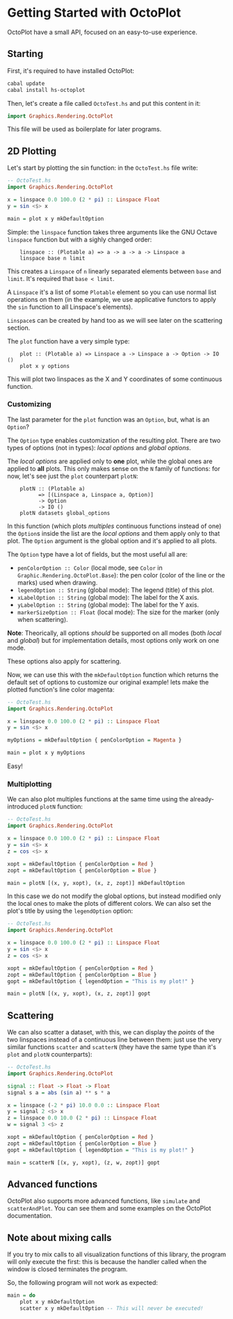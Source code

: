 # Getting Started with OctoPlot #

OctoPlot have a small API, focused on an easy-to-use experience.

## Starting ##

First, it's required to have installed OctoPlot:

```sh
cabal update
cabal install hs-octoplot
```

Then, let's create a file called `OctoTest.hs` and put this content in it:

```haskell
import Graphics.Rendering.OctoPlot
```

This file will be used as boilerplate for later programs.

## 2D Plotting ##

Let's start by plotting the sin function: in the `OctoTest.hs` file write:

```haskell
-- OctoTest.hs
import Graphics.Rendering.OctoPlot

x = linspace 0.0 100.0 (2 * pi) :: Linspace Float
y = sin <$> x

main = plot x y mkDefaultOption
```

Simple: the `linspace` function takes three arguments like the GNU Octave
`linspace` function but with a sighly changed order:

        linspace :: (Plotable a) => a -> a -> a -> Linspace a
        linspace base n limit

This creates a `Linspace` of `n` linearly separated elements between `base`
and `limit`. It's required that `base < limit`.

A `Linspace` it's a list of some `Plotable` element so you can use normal
list operations on them (in the example, we use applicative functors to apply
the `sin` function to all Linspace's elements).

`Linspace`s can be created by hand too as we will see later on the scattering
section.

The `plot` function have a very simple type:

        plot :: (Plotable a) => Linspace a -> Linspace a -> Option -> IO ()
        plot x y options

This will plot two linspaces as the X and Y coordinates of some continuous
function.

### Customizing ###

The last parameter for the `plot` function was an `Option`, but, what is an
`Option`?

The `Option` type enables customization of the resulting plot. There are
two types of options (not in types): *local options* and *global options*.

The *local options* are applied only to **one** plot, while the global ones
are applied to **all** plots. This only makes sense on the `N` family of
functions: for now, let's see just the `plot` counterpart `plotN`:

        plotN :: (Plotable a)
              => [(Linspace a, Linspace a, Option)]
              -> Option
              -> IO ()
        plotN datasets global_options

In this function (which plots *multiples* continuous functions instead of one)
the `Option`s inside the list are the *local options* and them apply only to
that plot. The `Option` argument is the global option and it's applied to all
plots.

The `Option` type have a lot of fields, but the most useful all are:

* `penColorOption :: Color` (local mode, see `Color` in
  `Graphic.Rendering.OctoPlot.Base`): the pen color (color of the line or the
  marks) used when drawing.
* `legendOption :: String` (global mode): The legend (title) of this plot.
* `xLabelOption :: String` (global mode): The label for the X axis.
* `yLabelOption :: String` (global mode): The label for the Y axis.
* `markerSizeOption :: Float` (local mode): The size for the marker (only
  when scattering).

**Note**: Theorically, all options *should* be supported on all modes (both
*local* and *global*) but for implementation details, most options only work
on one mode.

These options also apply for scattering.

Now, we can use this with the `mkDefaultOption` function which returns the
default set of options to customize our original example! lets make the plotted
function's line color magenta:

```haskell
-- OctoTest.hs
import Graphics.Rendering.OctoPlot

x = linspace 0.0 100.0 (2 * pi) :: Linspace Float
y = sin <$> x

myOptions = mkDefaultOption { penColorOption = Magenta }

main = plot x y myOptions
```

Easy!

### Multiplotting ###

We can also plot multiples functions at the same time using the
already-introduced `plotN` function:

```haskell
-- OctoTest.hs
import Graphics.Rendering.OctoPlot

x = linspace 0.0 100.0 (2 * pi) :: Linspace Float
y = sin <$> x
z = cos <$> x

xopt = mkDefaultOption { penColorOption = Red }
zopt = mkDefaultOption { penColorOption = Blue }

main = plotN [(x, y, xopt), (x, z, zopt)] mkDefaultOption
```

In this case we do not modify the global options, but instead modified only
the local ones to make the plots of different colors. We can also set the
plot's title by using the `legendOption` option:

```haskell
-- OctoTest.hs
import Graphics.Rendering.OctoPlot

x = linspace 0.0 100.0 (2 * pi) :: Linspace Float
y = sin <$> x
z = cos <$> x

xopt = mkDefaultOption { penColorOption = Red }
zopt = mkDefaultOption { penColorOption = Blue }
gopt = mkDefaultOption { legendOption = "This is my plot!" }

main = plotN [(x, y, xopt), (x, z, zopt)] gopt
```

## Scattering ##

We can also scatter a dataset, with this, we can display the *points* of the
two linspaces instead of a continuous line between them: just use the
very similar functions `scatter` and `scatterN` (they have the same type than
it's `plot` and `plotN` counterparts):

```haskell
-- OctoTest.hs
import Graphics.Rendering.OctoPlot

signal :: Float -> Float -> Float
signal s a = abs (sin a) ** s * a

x = linspace (-2 * pi) 10.0 0.0 :: Linspace Float
y = signal 2 <$> x
z = linspace 0.0 10.0 (2 * pi) :: Linspace Float
w = signal 3 <$> z

xopt = mkDefaultOption { penColorOption = Red }
zopt = mkDefaultOption { penColorOption = Blue }
gopt = mkDefaultOption { legendOption = "This is my plot!" }

main = scatterN [(x, y, xopt), (z, w, zopt)] gopt
```

## Advanced functions ##

OctoPlot also supports more advanced functions, like `simulate` and
`scatterAndPlot`. You can see them and some examples on the OctoPlot
documentation.

## Note about mixing calls ##

If you try to mix calls to all visualization functions of this library, the
program will only execute the first: this is because the handler called when
the window is closed terminates the program.

So, the following program will not work as expected:

```haskell
main = do
    plot x y mkDefaultOption
    scatter x y mkDefaultOption -- This will never be executed!
```
